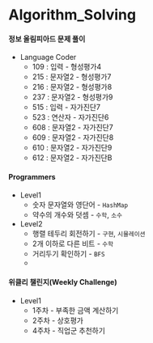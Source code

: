 # Algorithm_Solving
#### 정보 올림피아드 문제 풀이

- Language Coder
  - 109 : 입력 - 형성평가4
  - 215 : 문자열2 - 형성평가7
  - 216 : 문자열2 - 형성평가8
  - 237 : 문자열2 - 형성평가9
  - 515 : 입력 - 자가진단7
  - 523 : 연산자 - 자가진단6
  - 608 : 문자열2 - 자가진단7
  - 609 : 문자열2 - 자가진단8
  - 610 : 문자열2 - 자가진단9
  - 612 : 문자열2 - 자가진단B



#### Programmers

- Level1 
  -  숫자 문자열와 영단어 - `HashMap`
  -  약수의 개수와 덧셈 - `수학`, `소수`
- Level2
  - ﻿행렬 테두리 회전하기 - `구현`, `시뮬레이션`
  - ﻿2개 이하로 다른 비트 - `수학`
  - ﻿거리두기 확인하기 - `BFS`
  - ﻿



#### 위클리 챌린지(Weekly Challenge)

- Level1
  - 1주차 - 부족한 금액 계산하기
  - 2주차 - 상호평가
  - 4주차 - 직업군 추천하기

